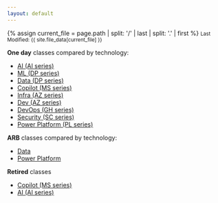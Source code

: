 ```yaml
---
layout: default
---
```

{% assign current_file = page.path | split: '/' | last | split: '.' | first %}
<small>Last Modified: {{ site.file_data[current_file] }}</small>


**One day** classes compared by technology:

- [AI (AI series)](./docs/ai-table.html)
- [ML (DP series)](./docs/ml-table.html)
- [Data (DP series)](./docs/dp-table.html)
- [Copilot (MS series)](./docs/copilot-table.html)
- [Infra (AZ series)](./docs/admin-table.html)
- [Dev (AZ series)](./docs/dev-table.html)
- [DevOps (GH series)](./docs/gh-table.html)
- [Security (SC series)](./docs/security-table.html)   
- [Power Platform (PL series)](./docs/security-table.html)   
     
**ARB** classes compared by technology:

- [Data](./docs/dp-table-arb.html)
- [Power Platform](./docs/security-table.html) 

**Retired** classes

- [Copilot (MS series)](./docs/copilot-table-r.html)
- [AI (AI series)](./docs/ai-table-r.html)



